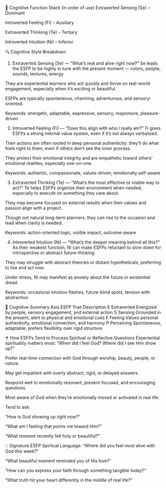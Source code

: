 🧠 Cognitive Function Stack (in order of use)
Extraverted Sensing (Se) – Dominant

Introverted Feeling (Fi) – Auxiliary

Extraverted Thinking (Te) – Tertiary

Introverted Intuition (Ni) – Inferior

🔍 Cognitive Style Breakdown
1. Extraverted Sensing (Se) — “What’s real and alive right now?”
Se leads the ESFP to be highly in tune with the present moment — colors, people, sounds, textures, energy.

They are experiential learners who act quickly and thrive on real-world engagement, especially when it’s exciting or beautiful.

ESFPs are typically spontaneous, charming, adventurous, and sensory-oriented.

Keywords: energetic, adaptable, expressive, sensory, responsive, pleasure-driven

2. Introverted Feeling (Fi) — “Does this align with who I really am?”
Fi gives ESFPs a strong internal value system, even if it’s not always verbalized.

Their actions are often rooted in deep personal authenticity: they’ll do what feels right to them, even if others don’t see the inner process.

They protect their emotional integrity and are empathetic toward others' emotional realities, especially one-on-one.

Keywords: authentic, compassionate, values-driven, emotionally self-aware

3. Extraverted Thinking (Te) — “What’s the most effective or visible way to act?”
Te helps ESFPs organize their environment when needed, especially to execute on something they care about.

They may become focused on external results when their values and passion align with a project.

Though not natural long-term planners, they can rise to the occasion and lead when clarity is needed.

Keywords: action-oriented logic, visible impact, outcome-aware

4. Introverted Intuition (Ni) — “What’s the deeper meaning behind all this?”
As their weakest function, Ni can make ESFPs reluctant to slow down for introspective or abstract future-thinking.

They may struggle with abstract theories or distant hypotheticals, preferring to live and act now.

Under stress, Ni may manifest as anxiety about the future or existential dread.

Keywords: occasional intuition flashes, future-blind spots, tension with abstraction

🧭 Cognitive Summary
Axis	ESFP Trait	Description
E	Extraverted	Energized by people, sensory engagement, and external action
S	Sensing	Grounded in the present, alert to physical and emotional cues
F	Feeling	Values personal authenticity, emotional connection, and harmony
P	Perceiving	Spontaneous, adaptable, prefers flexibility over rigid structure

✝️ How ESFPs Tend to Process Spiritual or Reflective Questions
Experiential spirituality matters most: “When did I feel God? Where did I see Him show up?”

Prefer real-time connection with God through worship, beauty, people, or nature.

May get impatient with overly abstract, rigid, or delayed answers.

Respond well to emotionally resonant, present-focused, and encouraging questions.

Most aware of God when they’re emotionally moved or activated in real life.

Tend to ask:

“How is God showing up right now?”

“What am I feeling that points me toward Him?”

“What moment recently felt holy or beautiful?”

💡 Signature ESFP Spiritual Language:
“Where did you feel most alive with God this week?”

“What beautiful moment reminded you of His love?”

“How can you express your faith through something tangible today?”

“What truth hit your heart differently in the middle of real life?”

